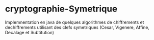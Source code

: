 # cryptographie-Symetrique
Implemnentation en java de quelques algorithmes de chiffrements et dechiffrements utilisant des clefs symetriques (Cesar, Vigenere, Affine, Decalage et Subtitution)
